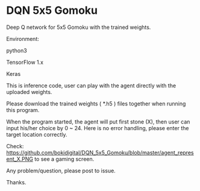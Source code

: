 # DQN 5x5 Gomoku
Deep Q network for 5x5 Gomoku with the trained weights.

Environment: 

python3 

TensorFlow 1.x 

Keras

This is inference code, user can play with the agent directly with the uploaded weights.

Please download the trained weights ( *.h5 ) files together when running this program.

When the program started, the agent will put first stone (X), then user can input his/her choice by 0 ~ 24. Here is no error handling, please enter the target location correctly.

Check: https://github.com/bokidigital/DQN_5x5_Gomoku/blob/master/agent_represent_X.PNG to see a gaming screen.

Any problem/question, please post to issue.

Thanks.
